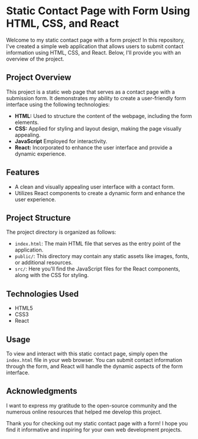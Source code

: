 # Static Contact Page with Form Using HTML, CSS, and React

Welcome to my static contact page with a form project! In this repository, I've created a simple web application that allows users to submit contact information using HTML, CSS, and React. Below, I'll provide you with an overview of the project.

## Project Overview

This project is a static web page that serves as a contact page with a submission form. It demonstrates my ability to create a user-friendly form interface using the following technologies:

- **HTML:** Used to structure the content of the webpage, including the form elements.
- **CSS:** Applied for styling and layout design, making the page visually appealing.
- **JavaScript** Employed for interactivity.
- **React:** Incorporated to enhance the user interface and provide a dynamic experience.

## Features

- A clean and visually appealing user interface with a contact form.
- Utilizes React components to create a dynamic form and enhance the user experience.

## Project Structure

The project directory is organized as follows:

- `index.html`: The main HTML file that serves as the entry point of the application.
- `public/`: This directory may contain any static assets like images, fonts, or additional resources.
- `src/`: Here you'll find the JavaScript files for the React components, along with the CSS for styling.

## Technologies Used

- HTML5
- CSS3
- React

## Usage

To view and interact with this static contact page, simply open the `index.html` file in your web browser. You can submit contact information through the form, and React will handle the dynamic aspects of the form interface.

## Acknowledgments

I want to express my gratitude to the open-source community and the numerous online resources that helped me develop this project.

Thank you for checking out my static contact page with a form! I hope you find it informative and inspiring for your own web development projects.
